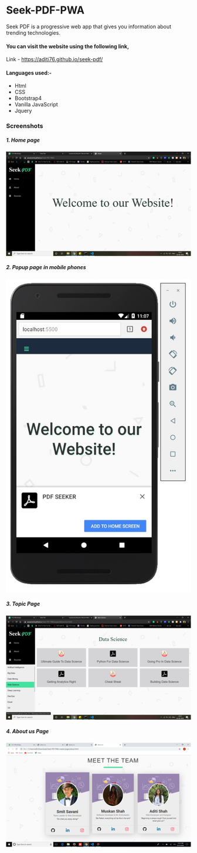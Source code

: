 # Seek-PDF-PWA
Seek PDF is a progressive web app that gives you information about trending technologies.
#### You can visit the website using the following link,
Link - https://aditi76.github.io/seek-pdf/

#### Languages used:-
* Html  
* CSS   
* Bootstrap4
*  Vanilla JavaScript
* Jquery
 
### Screenshots
##### 1. Home page
![home](home.png)
##### 2. Popup page in mobile phones
![popup](popup.jpeg)
##### 3. Topic Page
![pages](pages.png)
##### 4. About us Page
![about](about.png)
